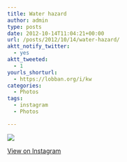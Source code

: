 ```yaml
---
title: Water hazard
author: admin
type: posts
date: 2012-10-14T11:04:21+00:00
url: /posts/2012/10/14/water-hazard/
aktt_notify_twitter:
  - yes
aktt_tweeted:
  - 1
yourls_shorturl:
  - https://lobban.org/i/kw
categories:
  - Photos
tags:
  - instagram
  - Photos

---
```

![][1]

[View on Instagram][2]

 [1]: https://lobban.org/wp-content/uploads/HLIC/4c31f41fcc0c2a9de64fc0ad002938c9.jpg
 [2]: http://instagr.am/p/Qwqdd-KlgM/